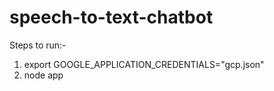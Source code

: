 # speech-to-text-chatbot

Steps to run:-
1. export GOOGLE_APPLICATION_CREDENTIALS="gcp.json"
2. node app
